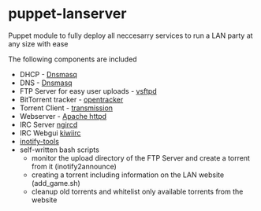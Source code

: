 # puppet-lanserver
Puppet module to fully deploy all neccesarry services to run a LAN party at any size with ease

The following components are included
* DHCP - [Dnsmasq](http://www.thekelleys.org.uk/dnsmasq/doc.html)
* DNS - [Dnsmasq](http://www.thekelleys.org.uk/dnsmasq/doc.html)
* FTP Server for easy user uploads - [vsftpd](https://security.appspot.com/vsftpd.html)
* BitTorrent tracker - [opentracker](http://erdgeist.org/arts/software/opentracker/)
* Torrent Client - [transmission](http://transmissionbt.com/)
* Webserver - [Apache httpd](https://httpd.apache.org/)
* IRC Server [ngircd](https://ngircd.barton.de/index.php.en)
* IRC Webgui [kiwiirc](https://kiwiirc.com/)
* [inotify-tools](https://mirrors.edge.kernel.org/pub/linux/kernel/people/rml/inotify/README)
* self-written bash scripts
    * monitor the upload directory of the FTP Server and create a torrent from it (inotify2announce)
    * creating a torrent including information on the LAN website (add\_game.sh)
    * cleanup old torrents and whitelist only available torrents from the website
